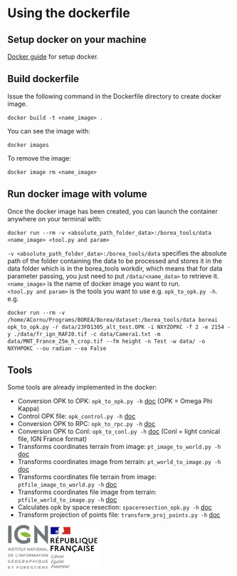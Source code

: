 # Using the dockerfile

## Setup docker on your machine

[Docker guide](https://docs.docker.com/get-docker/) for setup docker.

## Build dockerfile

Issue the following command in the Dockerfile directory to create docker image.
```
docker build -t <name_image> .
```
You can see the image with:
```
docker images
```
To remove the image:
```
docker image rm <name_image>
```

## Run docker image with volume

Once the docker image has been created, you can launch the container anywhere on your terminal with:
```
docker run --rm -v <absolute_path_folder_data>:/borea_tools/data <name_image> <tool.py and param>
```
`-v <absolute_path_folder_data>:/borea_tools/data` specifies the absolute path of the folder containing the data to be processed and stores it in the data folder which is in the borea_tools workdir, which means that for data parameter passing, you just need to put `/data/<name_data>` to retrieve it.  
`<name_image>` is the name of docker image you want to run.  
`<tool.py and param>` is the tools you want to use e.g. `opk_to_opk.py -h`.  
e.g.
```
docker run --rm -v /home/ACornu/Programs/BOREA/Borea/dataset:/borea_tools/data boreai opk_to_opk.py -r data/23FD1305_alt_test.OPK -i NXYZOPKC -f 2 -e 2154 -y ./data/fr_ign_RAF20.tif -c data/Camera1.txt -m data/MNT_France_25m_h_crop.tif --fm height -n Test -w data/ -o NXYHPOKC --ou radian --oa False
```

## Tools

Some tools are already implemented in the docker:
* Conversion OPK to OPK: `opk_to_opk.py -h` [doc](./borea_tools/docs_tools/README_opk_to_opk.md) (OPK = Omega Phi Kappa)
* Control OPK file: `opk_control.py -h` [doc](./borea_tools/docs_tools/README_opk_control.md)
* Conversion OPK to RPC: `opk_to_rpc.py -h` [doc](./borea_tools/docs_tools/README_opk_to_rpc.md)
* Conversion OPK to Conl: `opk_to_conl.py -h` [doc](./borea_tools/docs_tools/README_opk_to_conl.md) (Conl = light conical file, IGN France format)
* Transforms coordinates terrain from image: `pt_image_to_world.py -h` [doc](./borea_tools/docs_tools/README_pt_image_to_world.md)
* Transforms coordinates image from terrain: `pt_world_to_image.py -h` [doc](./borea_tools/docs_tools/README_pt_world_to_image.md)
* Transforms coordinates file terrain from image: `ptfile_image_to_world.py -h` [doc](./borea_tools/docs_tools/README_ptfile_image_to_world.md)
* Transforms coordinates file image from terrain: `ptfile_world_to_image.py -h` [doc](./borea_tools/docs_tools/README_ptfile_world_to_image.md)
* Calculates opk by space resection: `spaceresection_opk.py -h` [doc](./borea_tools/docs_tools/README_spaceresection_opk.md)
* Transform projection of points file: `transform_proj_points.py -h` [doc](./borea_tools/docs_tools/README_transform_proj_points.md)


![logo ign](docs/image/logo_ign.png) ![logo fr](docs/image/Republique_Francaise_Logo.png)